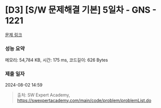 # [D3] [S/W 문제해결 기본] 5일차 - GNS - 1221 

[문제 링크](https://swexpertacademy.com/main/code/problem/problemDetail.do?contestProbId=AV14jJh6ACYCFAYD) 

### 성능 요약

메모리: 54,784 KB, 시간: 175 ms, 코드길이: 626 Bytes

### 제출 일자

2024-08-02 14:59



> 출처: SW Expert Academy, https://swexpertacademy.com/main/code/problem/problemList.do